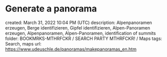 # Generate a panorama

created: March 31, 2022 10:04 PM (UTC)
description: Alpenpanoramen erzeugen, Berge identifizieren, Gipfel identifizieren, Alpen-Panoramen erzeugen, Alpenpanoramen, Alpen-Panoramen, identification of summits
folder: BOOKMRKS-MTHRFCKR / SEARCH PARTY MTHRFCKR! / Maps
tags: Search, maps
url: https://www.udeuschle.de/panoramas/makepanoramas_en.htm